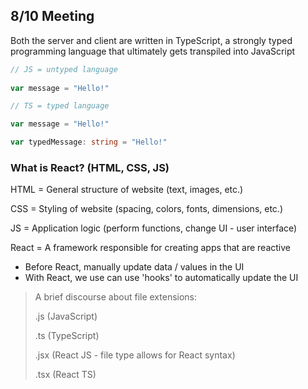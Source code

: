 ## 8/10 Meeting

Both the server and client are written in TypeScript, a strongly typed programming language that ultimately gets transpiled into JavaScript

```ts
// JS = untyped language
 
var message = "Hello!"

// TS = typed language

var message = "Hello!"

var typedMessage: string = "Hello!"
```

### What is React? (HTML, CSS, JS)

HTML = General structure of website (text, images, etc.)

CSS = Styling of website (spacing, colors, fonts, dimensions, etc.)

JS = Application logic (perform functions, change UI - user interface)

React = A framework responsible for creating apps that are reactive
- Before React, manually update data / values in the UI
- With React, we use can use 'hooks' to automatically update the UI


> A brief discourse about file extensions:
>
> .js (JavaScript)
>
> .ts (TypeScript)
>
> .jsx (React JS - file type allows for React syntax)
>
> .tsx (React TS)
>
